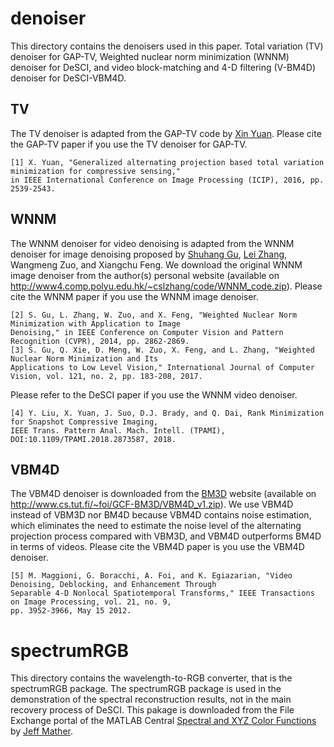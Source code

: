 # denoiser
This directory contains the denoisers used in this paper. Total variation (TV) denoiser for GAP-TV, Weighted nuclear norm minimization (WNNM) denoiser for DeSCI, and video block-matching and 4-D filtering (V-BM4D) denoiser for DeSCI-VBM4D.
## TV
The TV denoiser is adapted from the GAP-TV code by [Xin Yuan](https://www.bell-labs.com/usr/x.yuan "Xin Yuan, Bell labs"). Please cite the GAP-TV paper if you use the TV denoiser for GAP-TV.
```
[1] X. Yuan, "Generalized alternating projection based total variation minimization for compressive sensing," 
in IEEE International Conference on Image Processing (ICIP), 2016, pp. 2539-2543.
```

## WNNM
The WNNM denoiser for video denoising is adapted from the WNNM denoiser for image denoising proposed by [Shuhang Gu](https://sites.google.com/site/shuhanggu/home), [Lei Zhang](http://www4.comp.polyu.edu.hk/~cslzhang/), Wangmeng Zuo, and Xiangchu Feng. We download the original WNNM image denoiser from the author(s) personal website (available on http://www4.comp.polyu.edu.hk/~cslzhang/code/WNNM_code.zip).
Please cite the WNNM paper if you use the WNNM image denoiser.
```
[2] S. Gu, L. Zhang, W. Zuo, and X. Feng, "Weighted Nuclear Norm Minimization with Application to Image 
Denoising," in IEEE Conference on Computer Vision and Pattern Recognition (CVPR), 2014, pp. 2862-2869.
[3] S. Gu, Q. Xie, D. Meng, W. Zuo, X. Feng, and L. Zhang, "Weighted Nuclear Norm Minimization and Its 
Applications to Low Level Vision," International Journal of Computer Vision, vol. 121, no. 2, pp. 183-208, 2017.
```
Please refer to the DeSCI paper if you use the WNNM video denoiser. 
```
[4] Y. Liu, X. Yuan, J. Suo, D.J. Brady, and Q. Dai, Rank Minimization for Snapshot Compressive Imaging, 
IEEE Trans. Pattern Anal. Mach. Intell. (TPAMI), DOI:10.1109/TPAMI.2018.2873587, 2018.
```

## VBM4D
The VBM4D denoiser is downloaded from the [BM3D](http://www.cs.tut.fi/~foi/GCF-BM3D/ "block-matching and 3-D filtering") website (available on http://www.cs.tut.fi/~foi/GCF-BM3D/VBM4D_v1.zip). We use VBM4D instead of VBM3D nor BM4D because VBM4D contains noise estimation, which eliminates the need to estimate the noise level of the alternating projection process compared with VBM3D, and VBM4D outperforms BM4D in terms of videos.
Please cite the VBM4D paper is you use the VBM4D denoiser.
```
[5] M. Maggioni, G. Boracchi, A. Foi, and K. Egiazarian, "Video Denoising, Deblocking, and Enhancement Through 
Separable 4-D Nonlocal Spatiotemporal Transforms," IEEE Transactions on Image Processing, vol. 21, no. 9, 
pp. 3952-3966, May 15 2012.
```

# spectrumRGB
This directory contains the wavelength-to-RGB converter, that is the spectrumRGB package. The spectrumRGB package is used in the demonstration of the spectral reconstruction results, not in the main recovery process of DeSCI. This pakage is downloaded from the File Exchange portal of the MATLAB Central [Spectral and XYZ Color Functions](https://www.mathworks.com/matlabcentral/fileexchange/7021-spectral-and-xyz-color-functions "Spectral and XYZ Color Functions - File Exchange - MATLAB Central") by [Jeff Mather](https://www.mathworks.com/matlabcentral/profile/authors/869511-jeff-mather "Jeff Mather").

